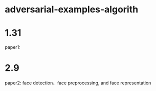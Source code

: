 ﻿# adversarial-examples-algorith
# 1.31
paper1:

# 2.9
paper2:
face detection、face preprocessing, and face representation
